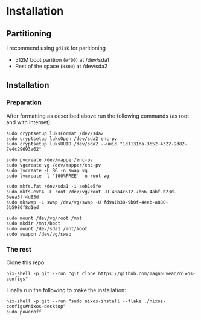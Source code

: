 # Installation

## Partitioning

I recommend using `gdisk` for paritioning

- 512M boot parition (`ef00`) at /dev/sda1
- Rest of the space (`8300`) at /dev/sda2

## Installation

### Preparation

After formatting as described above run the following commands (as root and with internet):

```{bash}
sudo cryptsetup luksFormat /dev/sda2
sudo cryptsetup luksOpen /dev/sda2 enc-pv
sudo cryptsetup luksUUID /dev/sda2 --uuid "1d1131ba-3652-4322-9d82-7e4c29693a62"
```

```{bash}
sudo pvcreate /dev/mapper/enc-pv
sudo vgcreate vg /dev/mapper/enc-pv
sudo lvcreate -L 8G -n swap vg
sudo lvcreate -l '100%FREE' -n root vg
```

```{bash}
sudo mkfs.fat /dev/sda1 -i aeb1e5fe
sudo mkfs.ext4 -L root /dev/vg/root -U 40a4c612-7b66-4abf-b23d-6eea5ff4d85d
sudo mkswap -L swap /dev/vg/swap -U fd9a1b38-9b0f-4eeb-a880-5b5980f8d1ed
```

```{bash}
sudo mount /dev/vg/root /mnt
sudo mkdir /mnt/boot
sudo mount /dev/sda1 /mnt/boot
sudo swapon /dev/vg/swap
```

### The rest

Clone this repo:

```{bash}
nix-shell -p git --run "git clone https://github.com/magnouvean/nixos-configs"
```

Finally run the following to make the installation:

```{bash}
nix-shell -p git --run "sudo nixos-install --flake ./nixos-configs#nixos-desktop"
sudo poweroff
```
